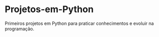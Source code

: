 # Projetos-em-Python
Primeiros projetos em Python para praticar conhecimentos e evoluir na programação.
